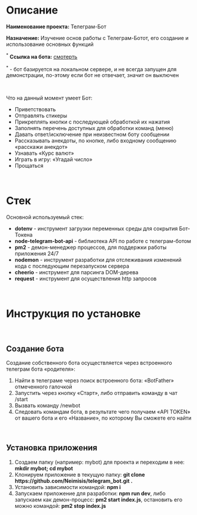 <h1>Описание</h1>

<p><b>Наименование проекта:</b> Телеграм-Бот</p>

<p><b>Назначение:</b> Изучение основ работы с Телеграм-Ботот, его создание и использование основных функций</p>

<p><sup>*</sup> <b>Cсылка на бота:</b> <a href="https://t.me/@my301222bot">смотерть</a></p>

<p><sup>*</sup> - бот базируется на локальном сервере, и не всегда запущен для демонстрации, по-этому если бот не отвечает, значит он выключен</p>

<br>

<p>Что на данный момент умеет Бот:</p>

<ul>
  <li>Приветствовать</li>
  <li>Отправлять стикеры</li>
  <li>Прикреплять кнопки с последующей обработкой их нажатия</li>
  <li>Заполнять перечень доступных для обработки команд (меню)</li>
  <li>Давать ответ/исключение при неизвестном боту сообщении</li>
  <li>Рассказывать анекдоты, по кнопке, либо входному сообщению «расскажи анекдот»</li>
  <li>Узнавать «Курс валют»</li>
  <li>Играть в игру: «Угадай число»</li>
  <li>Прощаться</li>
</ul>

<br>

<h1>Стек</h1>

<p>Основной используемый стек:</p>

<ul>
  <li><b>dotenv</b> - инструмент загрузки переменных среды для сокрытия Бот-Токена</li>
  <li><b>node-telegram-bot-api</b> - библиотека API по работе с телеграм-ботом</li>
  <li><b>pm2</b> - демон-менеджер процессов, для поддержки работы приложения 24/7</li>
  <li><b>nodemon</b> - инструмент разработки для отслеживания изменений кода с последующим перезапуском сервера</li>
  <li><b>cheerio</b> - инструмент для парсинга DOM-дерева</li>
  <li><b>request</b> - инструмент для осуществления http запросов</li>
</ul>

<br>

<h1>Инструкция по установке</h1>

<br>

<h2>Создание бота</h2>

<p>Создание собственного бота осуществляется через встроенного телеграм бота «родителя»:</p>

<ol>
  <li>Найти в телеграме через поиск встроенного бота: «BotFather» отмеченного галочкой</li>
  <li>Запустить через кнопку «Старт», либо отправить команду в чат /start</li>
  <li>Вызвать команду /newbot</li>
  <li>Следовать командам бота, в результате чего получаем «API TOKEN» от вашего бота и его «Название», по которому Вы сможете его найти</li>
</ol>

<br>

<h2>Установка приложения</h2>

<ol>
  <li>Создаем папку (например: mybot) для проекта и переходим в нее: <b>mkdir mybot; cd mybot</b></li>
  <li>Клонируем приложение в текущую папку: <b>git clone https://github.com/Neimisis/telegram_bot.git .</b></li>
  <li>Установить зависимости командой: <b>npm i</b></li>
  <li>Запускаем приложение для разработки: <b>npm run dev</b>, либо запускаем как демон-процесс: <b>pm2 start index.js</b>, остановить его можно командой: <b>pm2 stop index.js</b></li>
</ol>